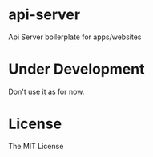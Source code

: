 # api-server
Api Server boilerplate for apps/websites
# Under Development
Don't use it as for now.
# License
The MIT License
